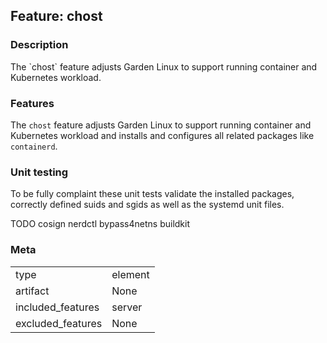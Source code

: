## Feature: chost
### Description
<website-feature>
The `chost` feature adjusts Garden Linux to support running container and Kubernetes workload.
</website-feature>

### Features
The `chost` feature adjusts Garden Linux to support running container and Kubernetes workload and installs and configures all related packages like `containerd`.

### Unit testing
To be fully complaint these unit tests validate the installed packages, correctly defined suids and sgids as well as the systemd unit files.

TODO
cosign
nerdctl
bypass4netns
buildkit

### Meta
|||
|---|---|
|type|element|
|artifact|None|
|included_features|server|
|excluded_features|None|

